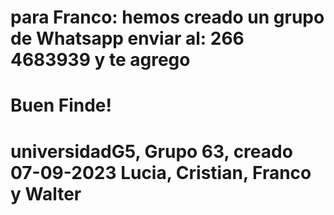 
# para Franco: hemos creado un grupo de Whatsapp enviar al: 266 4683939 y te agrego
# Buen Finde!
# universidadG5, Grupo 63, creado 07-09-2023 Lucia, Cristian, Franco y Walter

 
